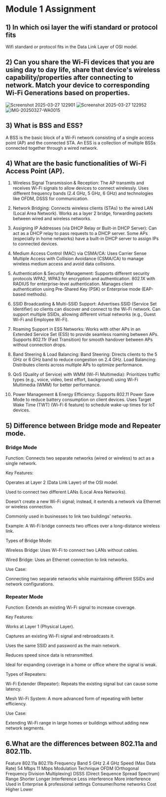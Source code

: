 # Module 1 Assignment

## 1) In which osi layer the wifi standard or protocol fits


Wifi standard or protocol fits in the Data Link Layer of OSI model.


## 2) Can you share the Wi-Fi devices that you are using day to day life, share that device's wireless capability/properties after connecting to network. Match your device to corresponding Wi-Fi Generations based on properties.

![Screenshot 2025-03-27 122901](https://github.com/user-attachments/assets/63aac862-5033-4a71-94e1-dfd39c7f9a53)
![Screenshot 2025-03-27 122952](https://github.com/user-attachments/assets/a0ebbe1d-7424-4caf-9e72-8f058d8b425c)
![IMG-20250327-WA0015](https://github.com/user-attachments/assets/affea150-850e-4b60-9acf-3f2f836d6ca6)

## 3) What is BSS and ESS?

A BSS is the basic block of a Wi-Fi network consisting of a single access point (AP) and the connected STA.
An ESS is a collection of multiple BSSs connected together through a wired network.

## 4) What are the basic functionalities of Wi-Fi Access Point (AP).

1. Wireless Signal Transmission & Reception:
The AP transmits and receives Wi-Fi signals to allow devices to connect wirelessly.
Uses different frequency bands (2.4 GHz, 5 GHz, 6 GHz) and technologies like OFDM, DSSS for communication.

2. Network Bridging:
Connects wireless clients (STAs) to the wired LAN (Local Area Network).
Works as a layer 2 bridge, forwarding packets between wired and wireless networks.

3. Assigning IP Addresses (via DHCP Relay or Built-in DHCP Server):
Can act as a DHCP relay to pass requests to a DHCP server.
Some APs (especially in home networks) have a built-in DHCP server to assign IPs to connected devices.

4. Medium Access Control (MAC) via CSMA/CA:
Uses Carrier Sense Multiple Access with Collision Avoidance (CSMA/CA) to manage wireless medium access and avoid data collisions.

5. Authentication & Security Management:
Supports different security protocols
WPA2, WPA3 for encryption and authentication.
802.1X with RADIUS for enterprise-level authentication.
Manages client authentication using Pre-Shared Key (PSK) or Enterprise mode (EAP-based methods).

6. SSID Broadcasting & Multi-SSID Support:
Advertises SSID (Service Set Identifier) so clients can discover and connect to the Wi-Fi network.
Can support multiple SSIDs, allowing different virtual networks (e.g., Guest Wi-Fi and Employee Wi-Fi).

7. Roaming Support in ESS Networks:
Works with other APs in an Extended Service Set (ESS) to provide seamless roaming between APs.
Supports 802.11r (Fast Transition) for smooth handover between APs without connection drops.

8. Band Steering & Load Balancing:
Band Steering: Directs clients to the 5 GHz or 6 GHz band to reduce congestion on 2.4 GHz.
Load Balancing: Distributes clients across multiple APs to optimize performance.

9. QoS (Quality of Service) with WMM (Wi-Fi Multimedia):
Prioritizes traffic types (e.g., voice, video, best effort, background) using Wi-Fi Multimedia (WMM) for better performance.

10. Power Management & Energy Efficiency:
Supports 802.11 Power Save Mode to reduce battery consumption on client devices.
Uses Target Wake Time (TWT) (Wi-Fi 6 feature) to schedule wake-up times for IoT devices.

## 5) Difference between Bridge mode and Repeater mode.

### Bridge Mode

Function: Connects two separate networks (wired or wireless) to act as a single network.

Key Features:

Operates at Layer 2 (Data Link Layer) of the OSI model.

Used to connect two different LANs (Local Area Networks).

Doesn’t create a new Wi-Fi signal; instead, it extends a network via Ethernet or wireless connection.

Commonly used in businesses to link two buildings’ networks.

Example: A Wi-Fi bridge connects two offices over a long-distance wireless link.

Types of Bridge Mode:

Wireless Bridge: Uses Wi-Fi to connect two LANs without cables.

Wired Bridge: Uses an Ethernet connection to link networks.

Use Case:

Connecting two separate networks while maintaining different SSIDs and network configurations.

### Repeater Mode
Function: Extends an existing Wi-Fi signal to increase coverage.

Key Features:

Works at Layer 1 (Physical Layer).

Captures an existing Wi-Fi signal and rebroadcasts it.

Uses the same SSID and password as the main network.

Reduces speed since data is retransmitted.

Ideal for expanding coverage in a home or office where the signal is weak.

Types of Repeaters:

Wi-Fi Extender (Repeater): Repeats the existing signal but can cause some latency.

Mesh Wi-Fi System: A more advanced form of repeating with better efficiency.

Use Case:

Extending Wi-Fi range in large homes or buildings without adding new network segments.

## 6.What are the differences between 802.11a and 802.11b.

Feature	                    802.11a                                                          	802.11b
Frequency Band	            5 GHz	                                                            2.4 GHz
Speed (Max Data Rate)	      54 Mbps	                                                          11 Mbps
Modulation Technique	      OFDM (Orthogonal Frequency Division Multiplexing)	                DSSS (Direct Sequence Spread Spectrum)
Range                       Shorter                                                           Longer 
Interference	              Less interference                                               	More interference 
Used in                     Enterprise & professional settings	                              Consumer/home networks
Cost	                      Higher                                                            Lower 

